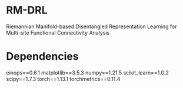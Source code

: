 # RM-DRL
Riemannian Manifold-based Disentangled Representation Learning for Multi-site Functional Connectivity Analysis

# Dependencies
einops==0.6.1
matplotlib==3.5.3
numpy==1.21.5
scikit_learn==1.0.2
scipy==1.7.3
torch==1.13.1
torchmetrics==0.11.4

